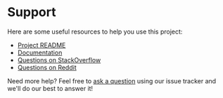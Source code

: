 # Support

Here are some useful resources to help you use this project:

- [Project README](../README.md)
- [Documentation](https://csv.thephpleague.com/)
- [Questions on StackOverflow](https://stackoverflow.com/search?q=php+csv+league)
- [Questions on Reddit](https://www.reddit.com/r/PHPhelp/search/?q=csv&restrict_sr=1)

Need more help? Feel free to [ask a question](https://github.com/bakame-php/cron-expression/issues/new?labels=question) using our issue tracker and we'll do our best to answer it!
 

